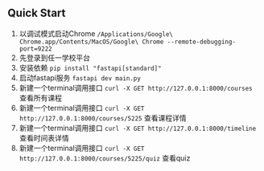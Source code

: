 ## Quick Start

1. 以调试模式启动Chrome `/Applications/Google\ Chrome.app/Contents/MacOS/Google\ Chrome --remote-debugging-port=9222`
2. 先登录到任一学校平台
3. 安装依赖 `pip install "fastapi[standard]"`
4. 启动fastapi服务 `fastapi dev main.py`
5. 新建一个terminal调用接口 `curl -X GET http://127.0.0.1:8000/courses` 查看所有课程
6. 新建一个terminal调用接口 `curl -X GET http://127.0.0.1:8000/courses/5225` 查看课程详情
7. 新建一个terminal调用接口 `curl -X GET http://127.0.0.1:8000/timeline` 查看时间表详情
8. 新建一个terminal调用接口 `curl -X GET http://127.0.0.1:8000/courses/5225/quiz` 查看quiz
